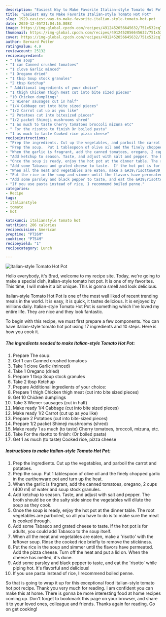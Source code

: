 ```yaml
---
description: "Easiest Way to Make Favorite Italian-style Tomato Hot Pot"
title: "Easiest Way to Make Favorite Italian-style Tomato Hot Pot"
slug: 1929-easiest-way-to-make-favorite-italian-style-tomato-hot-pot
date: 2020-12-05T21:04:16.808Z
image: https://img-global.cpcdn.com/recipes/4912452056645632/751x532cq70/italian-style-tomato-hot-pot-recipe-main-photo.jpg
thumbnail: https://img-global.cpcdn.com/recipes/4912452056645632/751x532cq70/italian-style-tomato-hot-pot-recipe-main-photo.jpg
cover: https://img-global.cpcdn.com/recipes/4912452056645632/751x532cq70/italian-style-tomato-hot-pot-recipe-main-photo.jpg
author: Bernard Potter
ratingvalue: 4.9
reviewcount: 25132
recipeingredient:
- " The soup"
- "1 can Canned crushed tomatoes"
- "1 clove Garlic minced"
- "1 Oregano dried"
- "1 tbsp Soup stock granules"
- "2 tbsp Ketchup"
- " Additional ingredients of your choice"
- "1 thigh Chicken thigh meat cut into bite sized pieces"
- "10 Chicken dumplings"
- "3 Wiener sausages cut in half"
- "1/4 Cabbage cut into bite sized pieces"
- "1/2 Carrot cut up as you like"
- "2 Potatoes cut into bitesized pieces"
- "1/2 packet Shimeji mushrooms shred"
- "1 as much to taste Cherry tomatoes broccoli mizuna etc"
- " For the risotto to finish Or boiled pasta"
- "1 as much to taste Cooked rice pizza cheese"
recipeinstructions:
- "Prep the ingredients. Cut up the vegetables, and parboil the carrot and potatoes."
- "Prep the soup.  Put 1 tablespoon of olive oil and the finely chopped garlic in the earthenware pot and turn up the heat."
- "When the garlic is fragrant, add the canned tomatoes, oregano, 2 cups (400 ml) of water and soup stock granules."
- "Add ketchup to season. Taste, and adjust with salt and pepper. The broth should be on the salty side since the vegetables will dilute the soup as they cook."
- "Once the soup is ready, enjoy the hot pot at the dinner table. The root vegetables are parboiled, so all you have to do is to make sure the meat is cooked through."
- "Add some Tabasco and grated cheese to taste.  If the hot pot is for adults, you could add Tabasco to the soup itself."
- "When all the meat and vegetables are eaten, make a &#39;risotto&#39; with the leftover soup. Rinse the cooked rice briefly to remove the stickiness."
- "Put the rice in the soup and simmer until the flavors have permeated. Add the pizza cheese. Turn off the heat and put a lid on. When the cheese has melted, it&#39;s done."
- "Add some parsley and black pepper to taste, and eat the &#39;risotto&#39; while piping hot. It&#39;s flavorful and delicious!"
- "If you use pasta instead of rice, I recommend boiled penne."
categories:
- Recipe
tags:
- italianstyle
- tomato
- hot

katakunci: italianstyle tomato hot 
nutrition: 206 calories
recipecuisine: American
preptime: "PT26M"
cooktime: "PT54M"
recipeyield: "1"
recipecategory: Lunch

---
```



![Italian-style Tomato Hot Pot](https://img-global.cpcdn.com/recipes/4912452056645632/751x532cq70/italian-style-tomato-hot-pot-recipe-main-photo.jpg)

Hello everybody, it's Brad, welcome to my recipe site. Today, we're going to make a special dish, italian-style tomato hot pot. It is one of my favorites. This time, I will make it a bit unique. This is gonna smell and look delicious.



Italian-style Tomato Hot Pot is one of the most well liked of recent trending meals in the world. It is easy, it is quick, it tastes delicious. It is enjoyed by millions daily. Italian-style Tomato Hot Pot is something which I've loved my entire life. They are nice and they look fantastic.


To begin with this recipe, we must first prepare a few components. You can have italian-style tomato hot pot using 17 ingredients and 10 steps. Here is how you cook it.

<!--inarticleads1-->

##### The ingredients needed to make Italian-style Tomato Hot Pot:

1. Prepare  The soup:
1. Get 1 can Canned crushed tomatoes
1. Take 1 clove Garlic (minced)
1. Take 1 Oregano (dried)
1. Prepare 1 tbsp Soup stock granules
1. Take 2 tbsp Ketchup
1. Prepare  Additional ingredients of your choice:
1. Prepare 1 thigh Chicken thigh meat (cut into bite sized pieces)
1. Get 10 Chicken dumplings
1. Take 3 Wiener sausages (cut in half)
1. Make ready 1/4 Cabbage (cut into bite sized pieces)
1. Make ready 1/2 Carrot (cut up as you like)
1. Prepare 2 Potatoes (cut into bite-sized pieces)
1. Prepare 1/2 packet Shimeji mushrooms (shred)
1. Make ready 1 as much (to taste) Cherry tomatoes, broccoli, mizuna, etc.
1. Take  For the risotto to finish: (Or boiled pasta)
1. Get 1 as much (to taste) Cooked rice, pizza cheese




<!--inarticleads2-->

##### Instructions to make Italian-style Tomato Hot Pot:

1. Prep the ingredients. Cut up the vegetables, and parboil the carrot and potatoes.
1. Prep the soup.  Put 1 tablespoon of olive oil and the finely chopped garlic in the earthenware pot and turn up the heat.
1. When the garlic is fragrant, add the canned tomatoes, oregano, 2 cups (400 ml) of water and soup stock granules.
1. Add ketchup to season. Taste, and adjust with salt and pepper. The broth should be on the salty side since the vegetables will dilute the soup as they cook.
1. Once the soup is ready, enjoy the hot pot at the dinner table. The root vegetables are parboiled, so all you have to do is to make sure the meat is cooked through.
1. Add some Tabasco and grated cheese to taste.  If the hot pot is for adults, you could add Tabasco to the soup itself.
1. When all the meat and vegetables are eaten, make a &#39;risotto&#39; with the leftover soup. Rinse the cooked rice briefly to remove the stickiness.
1. Put the rice in the soup and simmer until the flavors have permeated. Add the pizza cheese. Turn off the heat and put a lid on. When the cheese has melted, it&#39;s done.
1. Add some parsley and black pepper to taste, and eat the &#39;risotto&#39; while piping hot. It&#39;s flavorful and delicious!
1. If you use pasta instead of rice, I recommend boiled penne.




So that is going to wrap it up for this exceptional food italian-style tomato hot pot recipe. Thank you very much for reading. I am confident you can make this at home. There is gonna be more interesting food at home recipes coming up. Don't forget to bookmark this page on your browser, and share it to your loved ones, colleague and friends. Thanks again for reading. Go on get cooking!
